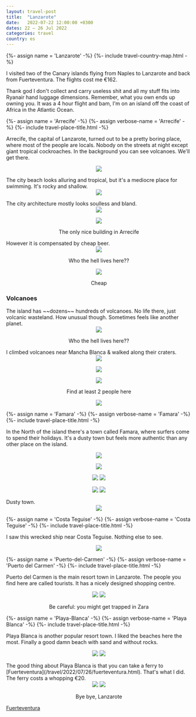 ```yaml
---
layout: travel-post
title:  "Lanzarote"
date:   2022-07-22 12:00:00 +0300
dates: 22 – 26 Jul 2022
categories: travel
country: es
---
```

<style>
/* h1 {
    font-weight: bold;
    width: fit-content;
    background: #402716;
    background: linear-gradient(to right, #402716 0%, #FF861C 100%);
    -webkit-background-clip: text;
    -webkit-text-fill-color: transparent;
} */
</style>

{%- assign name = 'Lanzarote' -%}
{%- include travel-country-map.html -%}

I visited two of the Canary islands flying from Naples to Lanzarote and back from Fuerteventura. The flights cost me €162.

Thank god I don't collect and carry useless shit and all my stuff fits into Ryanair hand luggage dimensions. Remember, what you own ends up owning you. It was a 4 hour flight and bam, I'm on an island off the coast of Africa in the Atlantic Ocean.
<center></center>

{%- assign name = 'Arrecife' -%}
{%- assign verbose-name = 'Arrecife' -%}
{%- include travel-place-title.html -%}

Arrecife, the capital of Lanzarote, turned out to be a pretty boring place, where most of the people are locals. Nobody on the streets at night except giant tropical cockroaches. In the background you can see volcanoes. We'll get there.
<center>
<img src="{{site.baseurl}}/assets/img/lanzarote/1.jpg" />
<p class="image-label">
</p>
</center>
The city beach looks alluring and tropical, but it's a mediocre place for swimming. It's rocky and shallow.
<center >
<img src="{{site.baseurl}}/assets/img/lanzarote/2.jpg" />
<p class="image-label">
</p>
</center>
The city architecture mostly looks soulless and bland.
 <center>
<img src="{{site.baseurl}}/assets/img/lanzarote/21.jpg" />
<p class="image-label"></p>
</center>
<center>
<img src="{{site.baseurl}}/assets/img/lanzarote/3.jpg" />
<p class="image-label">The only nice building in Arrecife</p>
</center>
However it is compensated by cheap beer.
<center>
    <div class="side-by-side">
        <div>
            <img src="{{site.baseurl}}/assets/img/lanzarote/20.jpg" />
            <p class="image-label">Who the hell lives here??</p>
        </div>
        <div>
            <img src="{{site.baseurl}}/assets/img/lanzarote/17.jpg" />
            <p class="image-label">Cheap</p>
        </div>
    </div>
</center>

<h3 id='Volcanoes'>Volcanoes</h3>
The island has ~~dozens~~ hundreds of volcanoes. No life there, just volcanic wasteland. How unusual though. Sometimes feels like another planet. 
<center>
<img src="{{site.baseurl}}/assets/img/lanzarote/4.jpg" />
<p class="image-label">
Who the hell lives here??
</p>
</center>
I climbed volcanoes near Mancha Blanca & walked along their craters.
<center>
<img src="{{site.baseurl}}/assets/img/lanzarote/5.jpg" />
<p class="image-label">
</p>
</center>
<center>
<img src="{{site.baseurl}}/assets/img/lanzarote/6.jpg" />
<p class="image-label">
</p>
</center>
<center>
<img src="{{site.baseurl}}/assets/img/lanzarote/7.jpg" />
<p class="image-label"> Find at least 2 people here
</p>
</center>
<center>
<img src="{{site.baseurl}}/assets/img/lanzarote/8.jpg" />
<p class="image-label">
</p>
</center>

{%- assign name = 'Famara' -%}
{%- assign verbose-name = 'Famara' -%}
{%- include travel-place-title.html -%}

In the North of the island there's a town called Famara, where surfers come to spend their holidays. It's a dusty town but feels more authentic than any other place on the island.
<center>
<img src="{{site.baseurl}}/assets/img/lanzarote/9.jpg" />
<p class="image-label">
</p>
</center>
<center>
<img src="{{site.baseurl}}/assets/img/lanzarote/10.jpg" />
<p class="image-label">
</p>
</center>
<center>
    <div class="side-by-side">
        <img src="{{site.baseurl}}/assets/img/lanzarote/11.jpg" />
        <img src="{{site.baseurl}}/assets/img/lanzarote/14.jpg" />
    </div>
    <p class="image-label"></p>
</center>
<center>
    <div class="side-by-side">
        <img src="{{site.baseurl}}/assets/img/lanzarote/13.jpg" />
        <img src="{{site.baseurl}}/assets/img/lanzarote/12.jpg" />
    </div>
    <p class="image-label"></p>
</center>
Dusty town.
<center>
<img src="{{site.baseurl}}/assets/img/lanzarote/15.jpg" />
<p class="image-label">
</p>
</center>

{%- assign name = 'Costa Teguise' -%}
{%- assign verbose-name = 'Costa Teguise' -%}
{%- include travel-place-title.html -%}

I saw this wrecked ship near Costa Teguise. Nothing else to see.
<center>
<img src="{{site.baseurl}}/assets/img/lanzarote/16.jpg" />
<p class="image-label">
</p>
</center>

{%- assign name = 'Puerto-del-Carmen' -%}
{%- assign verbose-name = 'Puerto del Carmen' -%}
{%- include travel-place-title.html -%}

Puerto del Carmen is the main resort town in Lanzarote. The people you find here are called tourists.
It has a nicely designed shopping centre. 
<center>
    <div class="side-by-side">
        <img src="{{site.baseurl}}/assets/img/lanzarote/19.jpg" />
        <img src="{{site.baseurl}}/assets/img/lanzarote/22.jpg" />
    </div>
    <p class="image-label">Be careful: you might get trapped in Zara</p>
</center>

{%- assign name = 'Playa-Blanca' -%}
{%- assign verbose-name = 'Playa Blanca' -%}
{%- include travel-place-title.html -%}

Playa Blanca is another popular resort town. I liked the beaches here the most. Finally a good damn beach with sand and without rocks. 
<center>
    <div class="side-by-side">
        <img src="{{site.baseurl}}/assets/img/lanzarote/26.jpg" />
        <img src="{{site.baseurl}}/assets/img/lanzarote/25.jpg" />
    </div>
    <p class="image-label"></p>
</center>
The good thing about Playa Blanca is that you can take a ferry to [Fuerteventura](/travel/2022/07/26/fuerteventura.html). That's what I did. The ferry costs a whopping €20.
<center>
    <div class="side-by-side">
        <img src="{{site.baseurl}}/assets/img/lanzarote/23.jpg" />
        <img src="{{site.baseurl}}/assets/img/lanzarote/24.jpg" />
    </div>
    <p class="image-label">Bye bye, Lanzarote</p>
</center>

<a class="next" href="/travel/2022/07/26/fuerteventura.html">
Fuerteventura
</a>